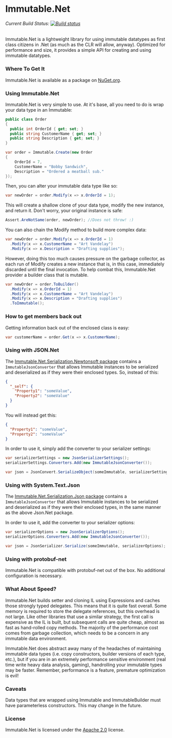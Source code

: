 Immutable.Net
=============
###### Current Build Status: [![Build status](https://ci.appveyor.com/api/projects/status/yu3syp2av197wk11)](https://ci.appveyor.com/project/mattnischan/immutable-net)

Immutable.Net is a lightweight library for using immutable datatypes as first class citizens in .Net (as much as the CLR will allow, anyway). Optimized for performance and size, it provides a simple API for creating and using immutable datatypes.

### Where To Get It
Immutable.Net is available as a package on [NuGet.org](https://www.nuget.org/packages/Immutable.Net).

### Using Immutable.Net
Immutable.Net is very simple to use. At it's base, all you need to do is wrap your data type in an Immutable:
```csharp
public class Order
{
  public int OrderId { get; set; }
  public string CustomerName { get; set; }
  public string Description { get; set; }
}

var order = Immutable.Create(new Order 
{
    OrderId = 7,
    CustomerName = "Bobby Sandwich",
    Description = "Ordered a meatball sub."
});
```
Then, you can alter your immutable data type like so:
```csharp
var newOrder = order.Modify(x => x.OrderId = 1);
```
This will create a shallow clone of your data type, modify the new instance, and return it. Don't worry, your original instance is safe:
```csharp
Assert.AreNotSame(order, newOrder); //Does not throw! :)
```
You can also chain the Modify method to build more complex data:
```csharp
var newOrder = order.Modify(x => x.OrderId = 1)
  .Modify(x => x.CustomerName = "Art Vandelay")
  .Modify(x => x.Description = "Drafting supplies");
```
However, doing this too much causes pressure on the garbage collector, as each run of Modify creates a new instance that is, in this case, immediately discarded until the final invocation. To help combat this, Immutable.Net provider a builder class that is mutable.
```csharp
var newOrder = order.ToBuilder()
  .Modify(x => x.OrderId = 1)
  .Modify(x => x.CustomerName = "Art Vandelay")
  .Modify(x => x.Description = "Drafting supplies")
  .ToImmutable();
```

### How to get members back out
Getting information back out of the enclosed class is easy:
```csharp
var customerName = order.Get(x => x.CustomerName);
```

### Using with JSON.Net
The [Immutable.Net.Serialization.Newtonsoft package](https://www.nuget.org/packages/Immutable.Net.Serialization.Newtonsoft) contains a `ImmutableJsonConverter` that allows Immutable instances to be serialized and deserialized as if they were their enclosed types. So, instead of this:
```json
{
  "_self": {
    "Property1": "someValue",
    "Property2": "someValue"
  }
}
```

You will instead get this:
```json
{
  "Property1": "someValue",
  "Property2": "someValue"
}
```

In order to use it, simply add the converter to your serializer settings:
```csharp
var serializerSettings = new JsonSerializerSettings();
serializerSettings.Converters.Add(new ImmutableJsonConverter());

var json = JsonConvert.SerializeObject(someImmutable, serializerSettings);
```

### Using with System.Text.Json
The [Immutable.Net.Serialization.Json package](https://www.nuget.org/packages/Immutable.Net.Serialization.Json) contains a `ImmutableJsonConverter` that allows Immutable instances to be serialized and deserialized as if they were their enclosed types, in the same manner as the above Json.Net package.

In order to use it, add the converter to your serializer options:
```csharp
var serializerOptions = new JsonSerializerOptions();
serializerOptions.Converters.Add(new ImmutableJsonConverter());

var json = JsonSerializer.Serialize(someImmutable, serializerOptions);
```

### Using with protobuf-net
Immutable.Net is compatible with protobuf-net out of the box. No additional configuration is necessary.

### What About Speed?
Immutable.Net builds setter and cloning IL using Expressions and caches those strongly typed delegates. This means that it is quite fast overall. Some memory is required to store the delegate references, but this overhead is not large. Like other libraries that use a similar strategy, the first call is expensive as the IL is built, but subsequent calls are quite cheap, almost as fast as hand-rolled copy methods. The majority of the performance cost comes from garbage collection, which needs to be a concern in any immutable data environment.

Immutable.Net does abstract away many of the headaches of maintaining immutable data types (i.e. copy constructors, builder versions of each type, etc.), but if you are in an extremely performance sensitive environment (real time write heavy data analysis, gaming), handrolling your immutable types may be faster. Remember, performance is a feature, premature optimization is evil!

### Caveats
Data types that are wrapped using Immutable and ImmutableBuilder must have parameterless constructors. This may change in the future.

### License
Immutable.Net is licensed under the [Apache 2.0](http://www.apache.org/licenses/LICENSE-2.0.html) license.
